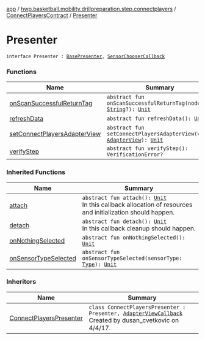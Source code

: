 [app](../../../index.md) / [hwp.basketball.mobility.drillpreparation.step.connectplayers](../../index.md) / [ConnectPlayersContract](../index.md) / [Presenter](.)

# Presenter

`interface Presenter : `[`BasePresenter`](../../../hwp.basketball.mobility/-base-presenter/index.md)`, `[`SensorChooserCallback`](../../../hwp.basketball.mobility.device.sensor.sensortile.sensortilescan/-sensors-dialog/-sensor-chooser-callback/index.md)

### Functions

| Name | Summary |
|---|---|
| [onScanSuccessfulReturnTag](on-scan-successful-return-tag.md) | `abstract fun onScanSuccessfulReturnTag(nodeTag: `[`String`](https://kotlinlang.org/api/latest/jvm/stdlib/kotlin/-string/index.html)`?): `[`Unit`](https://kotlinlang.org/api/latest/jvm/stdlib/kotlin/-unit/index.html) |
| [refreshData](refresh-data.md) | `abstract fun refreshData(): `[`Unit`](https://kotlinlang.org/api/latest/jvm/stdlib/kotlin/-unit/index.html) |
| [setConnectPlayersAdapterView](set-connect-players-adapter-view.md) | `abstract fun setConnectPlayersAdapterView(view: `[`AdapterView`](../-adapter-view/index.md)`): `[`Unit`](https://kotlinlang.org/api/latest/jvm/stdlib/kotlin/-unit/index.html) |
| [verifyStep](verify-step.md) | `abstract fun verifyStep(): VerificationError?` |

### Inherited Functions

| Name | Summary |
|---|---|
| [attach](../../../hwp.basketball.mobility/-base-presenter/attach.md) | `abstract fun attach(): `[`Unit`](https://kotlinlang.org/api/latest/jvm/stdlib/kotlin/-unit/index.html)<br>In this callback allocation of resources and initialization should happen. |
| [detach](../../../hwp.basketball.mobility/-base-presenter/detach.md) | `abstract fun detach(): `[`Unit`](https://kotlinlang.org/api/latest/jvm/stdlib/kotlin/-unit/index.html)<br>In this callback cleanup should happen. |
| [onNothingSelected](../../../hwp.basketball.mobility.device.sensor.sensortile.sensortilescan/-sensors-dialog/-sensor-chooser-callback/on-nothing-selected.md) | `abstract fun onNothingSelected(): `[`Unit`](https://kotlinlang.org/api/latest/jvm/stdlib/kotlin/-unit/index.html) |
| [onSensorTypeSelected](../../../hwp.basketball.mobility.device.sensor.sensortile.sensortilescan/-sensors-dialog/-sensor-chooser-callback/on-sensor-type-selected.md) | `abstract fun onSensorTypeSelected(sensorType: `[`Type`](../../../hwp.basketball.mobility.device.sensor/-sensor-factory/-type/index.md)`): `[`Unit`](https://kotlinlang.org/api/latest/jvm/stdlib/kotlin/-unit/index.html) |

### Inheritors

| Name | Summary |
|---|---|
| [ConnectPlayersPresenter](../../-connect-players-presenter/index.md) | `class ConnectPlayersPresenter : Presenter, `[`AdapterViewCallback`](../-adapter-view-callback/index.md)<br>Created by dusan_cvetkovic on 4/4/17. |
